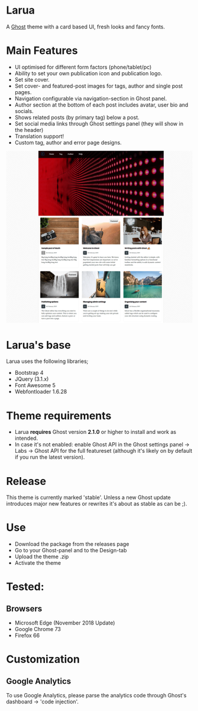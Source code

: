 # Larua

A [Ghost](http://github.com/tryghost/ghost/) theme with a card based UI, fresh looks and fancy fonts. 

# Main Features
- UI optimised for different form factors (phone/tablet/pc)
- Ability to set your own publication icon and publication logo.
- Set site cover.
- Set cover- and featured-post images for tags, author and single post pages.
- Navigation configurable via navigation-section in Ghost panel.
- Author section at the bottom of each post includes avatar, user bio and socials.
- Shows related posts (by primary tag) below a post.
- Set social media links through Ghost settings panel (they will show in the header)
- Translation support!
- Custom tag, author and error page designs.

![Larua](https://github.com/canitia/larua/raw/master/assets/screenshot-desktop.png)

# Larua's base
Larua uses the following libraries;
- Bootstrap 4
- JQuery (3.1.x)
- Font Awesome 5
- Webfontloader 1.6.28

# Theme requirements
- Larua **requires** Ghost version **2.1.0** or higher to install and work as intended. 
- In case it's not enabled: enable Ghost API in the Ghost settings panel -> Labs -> Ghost API for the full featureset (although it's likely on by default if you run the latest version).

# Release
This theme is currently marked 'stable'. Unless a new Ghost update introduces major new features or rewrites it's about as stable as can be ;).

# Use
- Download the package from the releases page
- Go to your Ghost-panel and to the Design-tab
- Upload the theme .zip
- Activate the theme

# Tested:
## Browsers
- Microsoft Edge (November 2018 Update)
- Google Chrome 73
- Firefox 66

# Customization

## Google Analytics
To use Google Analytics, please parse the analytics code through Ghost's dashboard -> 'code injection'.
